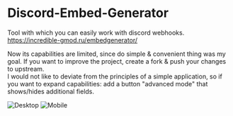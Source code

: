 # Discord-Embed-Generator
Tool with which you can easily work with discord webhooks.  
https://incredible-gmod.ru/embedgenerator/

Now its capabilities are limited, since do simple & convenient thing was my goal.
If you want to improve the project, create a fork & push your changes to upstream.  
I would not like to deviate from the principles of a simple application, so if you want to expand capabilities: add a button "advanced mode" that shows/hides additional fields.  

![Desktop](https://i.imgur.com/HqZZh4z.png)
![Mobile](https://i.imgur.com/nWsjkt9.png)
